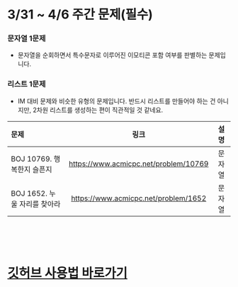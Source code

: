 # 3/31 ~ 4/6 주간 문제(필수)
### 문자열 1문제
  - 문자열을 순회하면서 특수문자로 이루어진 이모티콘 포함 여부를 판별하는 문제입니다.
### 리스트 1문제
  - IM 대비 문제와 비슷한 유형의 문제입니다. 반드시 리스트를 만들어야 하는 건 아니지만, 2차원 리스트를 생성하는 편이 직관적일 것 같네요.


<center>

|문제|링크|설명|
|:---|:---:|:---:|
|BOJ 10769. 행복한지 슬픈지|https://www.acmicpc.net/problem/10769|문자열|
|BOJ 1652. 누울 자리를 찾아라|https://www.acmicpc.net/problem/1652|문자열|

</center>


<br>
<br>
<br>


# [깃허브 사용법 바로가기](GUIDE.md)

</center>
